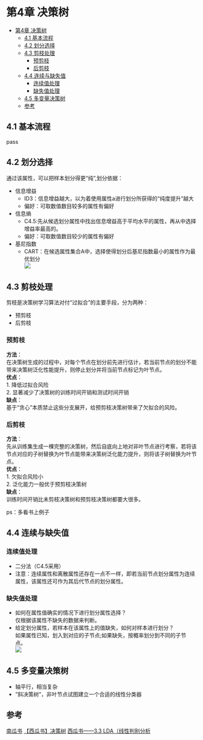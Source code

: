 # 第4章 决策树

- [第4章 决策树](#第4章-决策树)
  - [4.1 基本流程](#41-基本流程)
  - [4.2 划分选择](#42-划分选择)
  - [4.3 剪枝处理](#43-剪枝处理)
    - [预剪枝](#预剪枝)
    - [后剪枝](#后剪枝)
  - [4.4 连续与缺失值](#44-连续与缺失值)
    - [连续值处理](#连续值处理)
    - [缺失值处理](#缺失值处理)
  - [4.5 多变量决策树](#45-多变量决策树)
  - [参考](#参考)
  

## 4.1 基本流程
pass  
## 4.2 划分选择
通过该属性，可以把样本划分得更“纯”,划分依据：  
- 信息增益  
    - ID3：信息增益越大，以为着使用属性a进行划分所获得的“纯度提升”越大  
    - 偏好：可取数值数目较多的属性有偏好  
- 信息熵  
    - C4.5:先从候选划分属性中找出信息增益高于平均水平的属性，再从中选择增益率最高的。  
    - 偏好：可取数值数目较少的属性有偏好  
- 基尼指数  
    - CART：在候选属性集合A中，选择使得划分后基尼指数最小的属性作为最优划分  
![](https://raw.githubusercontent.com/wu-zero/my_image_hosting_2019/master/img/%E5%88%92%E5%88%86%E9%80%89%E6%8B%A9.jpg)

## 4.3 剪枝处理
剪枝是决策树学习算法对付“过拟合”的主要手段，分为两种：  
- 预剪枝
- 后剪枝
### 预剪枝
**方法**：  
在决策树生成的过程中，对每个节点在划分前先进行估计，若当前节点的划分不能带来决策树泛化性能提升，则停止划分并将当前节点标记为叶节点。  
**优点**：  
    1. 降低过拟合风险  
    2. 显著减少了决策树的训练时间开销和测试时间开销  
**缺点**：  
基于“贪心”本质禁止这些分支展开，给预剪枝决策树带来了欠拟合的风险。  
### 后剪枝
**方法**：  
先从训练集生成一棵完整的决策树，然后自底向上地对非叶节点进行考察，若将该节点对应的子树替换为叶节点能带来决策树泛化能力提升，则将该子树替换为叶节点。  
**优点**：  
    1. 欠拟合风险小  
    2. 泛化能力一般优于预剪枝决策树  
**缺点**：  
训练时间开销比未剪枝决策树和预剪枝决策树都要大很多。  

ps：多看书上例子
## 4.4 连续与缺失值
### 连续值处理  
- 二分法（C4.5采用）  
- 注意：连续属性和离散属性还存在一点不一样，即若当前节点划分属性为连续属性，该属性还可作为其后代节点的划分属性。  
### 缺失值处理
- 如何在属性值确实的情况下进行划分属性选择？  
    仅根据该属性不缺失的数据来判断。  
- 给定划分属性，若样本在该属性上的值缺失，如何对样本进行划分？  
    如果属性已知，划入到对应的子节点;如果缺失，按概率划分到不同的子节点。  
![](https://raw.githubusercontent.com/wu-zero/my_image_hosting_2019/master/img/%E8%BF%9E%E7%BB%AD%E4%B8%8E%E7%BC%BA%E5%A4%B1.jpg)

## 4.5 多变量决策树
- 轴平行，相当复杂  
- ”斜决策树“，非叶节点试图建立一个合适的线性分类器  



## 参考
[南瓜书](https://datawhalechina.github.io/pumpkin-book/#/)
[【西瓜书】决策树](https://blog.csdn.net/u011607316/article/details/70667571)
[西瓜书——3.3 LDA（线性判别分析](https://www.zybuluo.com/w460461339/note/1261090)